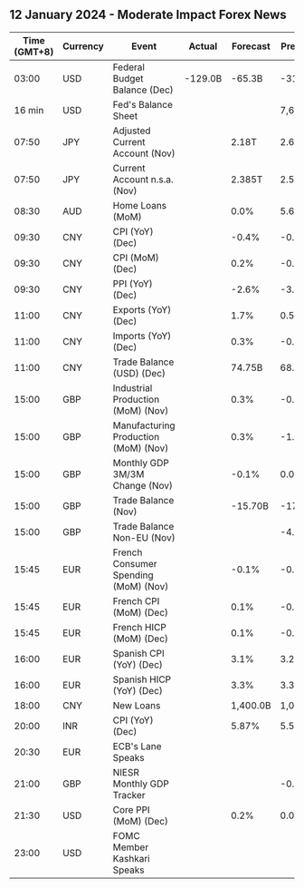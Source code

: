 ## 12 January 2024 - Moderate Impact Forex News

| Time (GMT+8) | Currency | Event | Actual | Forecast | Previous |
|------|----------|-------|--------|----------|----------|
| 03:00 | USD | Federal Budget Balance (Dec) | -129.0B | -65.3B | -314.0B |
| 16 min | USD | Fed's Balance Sheet |  |  | 7,681B |
| 07:50 | JPY | Adjusted Current Account (Nov) |  | 2.18T | 2.62T |
| 07:50 | JPY | Current Account n.s.a. (Nov) |  | 2.385T | 2.583T |
| 08:30 | AUD | Home Loans (MoM) |  | 0.0% | 5.6% |
| 09:30 | CNY | CPI (YoY) (Dec) |  | -0.4% | -0.5% |
| 09:30 | CNY | CPI (MoM) (Dec) |  | 0.2% | -0.5% |
| 09:30 | CNY | PPI (YoY) (Dec) |  | -2.6% | -3.0% |
| 11:00 | CNY | Exports (YoY) (Dec) |  | 1.7% | 0.5% |
| 11:00 | CNY | Imports (YoY) (Dec) |  | 0.3% | -0.6% |
| 11:00 | CNY | Trade Balance (USD) (Dec) |  | 74.75B | 68.39B |
| 15:00 | GBP | Industrial Production (MoM) (Nov) |  | 0.3% | -0.8% |
| 15:00 | GBP | Manufacturing Production (MoM) (Nov) |  | 0.3% | -1.1% |
| 15:00 | GBP | Monthly GDP 3M/3M Change (Nov) |  | -0.1% | 0.0% |
| 15:00 | GBP | Trade Balance (Nov) |  | -15.70B | -17.03B |
| 15:00 | GBP | Trade Balance Non-EU (Nov) |  |  | -4.83B |
| 15:45 | EUR | French Consumer Spending (MoM) (Nov) |  | -0.1% | -0.9% |
| 15:45 | EUR | French CPI (MoM) (Dec) |  | 0.1% | -0.2% |
| 15:45 | EUR | French HICP (MoM) (Dec) |  | 0.1% | -0.2% |
| 16:00 | EUR | Spanish CPI (YoY) (Dec) |  | 3.1% | 3.2% |
| 16:00 | EUR | Spanish HICP (YoY) (Dec) |  | 3.3% | 3.3% |
| 18:00 | CNY | New Loans |  | 1,400.0B | 1,090.0B |
| 20:00 | INR | CPI (YoY) (Dec) |  | 5.87% | 5.55% |
| 20:30 | EUR | ECB's Lane Speaks |  |  |  |
| 21:00 | GBP | NIESR Monthly GDP Tracker |  |  | -0.1% |
| 21:30 | USD | Core PPI (MoM) (Dec) |  | 0.2% | 0.0% |
| 23:00 | USD | FOMC Member Kashkari Speaks |  |  |  |
